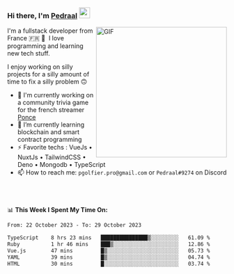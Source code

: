 ### Hi there, I'm <a href="https://pedraal.dev" target="_blank">Pedraal</a> <img src="https://media.giphy.com/media/hvRJCLFzcasrR4ia7z/giphy.gif" width="25px">
<img align="right" alt="GIF" src="https://pedraal.dev/avatar.png" width="300" height="300" />

I'm a fullstack developer from France 🇫🇷 🥖 &nbsp;I love programming and learning new
tech stuff.

I enjoy working on silly projects for a silly amount of time to fix a silly problem 🙃

- 🔭  I'm currently working on a community trivia game for the french streamer <a href="https://twitch.tv/ponce" target="_blank">Ponce</a>
- 🌱 I’m currently learning blockchain and smart contract programming
- ⚡ Favorite techs : VueJs &bull; NuxtJs &bull; TailwindCSS &bull; Deno &bull; Mongodb &bull; TypeScript
- 📫 How to reach me: `pgolfier.pro@gmail.com` or `Pedraal#9274` on Discord

<br>
<br>

📊 **This Week I Spent My Time On:**
<!--START_SECTION:waka-->

```txt
From: 22 October 2023 - To: 29 October 2023

TypeScript    8 hrs 23 mins   ███████████████▒░░░░░░░░░   61.09 %
Ruby          1 hr 46 mins    ███▒░░░░░░░░░░░░░░░░░░░░░   12.86 %
Vue.js        47 mins         █▒░░░░░░░░░░░░░░░░░░░░░░░   05.73 %
YAML          39 mins         █▒░░░░░░░░░░░░░░░░░░░░░░░   04.74 %
HTML          30 mins         █░░░░░░░░░░░░░░░░░░░░░░░░   03.74 %
```

<!--END_SECTION:waka-->
